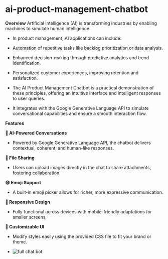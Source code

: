 # ai-product-management-chatbot
**Overview**
Artificial Intelligence (AI) is transforming industries by enabling machines to simulate human intelligence. 

- In product management, AI applications can include:

- Automation of repetitive tasks like backlog prioritization or data analysis.

- Enhanced decision-making through predictive analytics and trend identification.

- Personalized customer experiences, improving retention and satisfaction.

- The AI Product Management Chatbot is a practical demonstration of these principles, offering an intuitive interface and intelligent responses to user queries. 

- It integrates with the Google Generative Language API to simulate conversational capabilities and ensure a smooth interaction flow.

**Features**

**🧠 AI-Powered Conversations**

- Powered by Google Generative Language API, the chatbot delivers contextual, coherent, and human-like responses.
  
**📂 File Sharing**

- Users can upload images directly in the chat to share attachments, fostering collaboration.
  
**😄 Emoji Support**

- A built-in emoji picker allows for richer, more expressive communication.
  
**📱 Responsive Design**

- Fully functional across devices with mobile-friendly adaptations for smaller screens.
  
**🎨 Customizable UI**

- Modify styles easily using the provided CSS file to fit your brand or theme.


- ![full chat bot ](https://github.com/user-attachments/assets/a0853714-71ce-4803-96b2-32f0f22c02ea)


